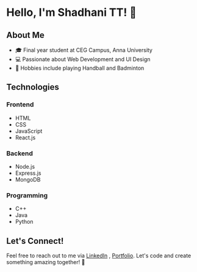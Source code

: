 # Hello, I'm Shadhani TT! 👋

## About Me
- 🎓 Final year student at CEG Campus, Anna University
- 💻 Passionate about Web Development and UI Design
- 🏸 Hobbies include playing Handball and Badminton

## Technologies
### Frontend
- HTML
- CSS
- JavaScript
- React.js

### Backend
- Node.js
- Express.js
- MongoDB

### Programming
- C++
- Java
- Python

## Let's Connect!
Feel free to reach out to me via [LinkedIn](https://www.linkedin.com/in/shadhani-tt/) , [Portfolio](https://shadhaniofficial.github.io/PortFolio/). Let's code and create something amazing together! 🚀
